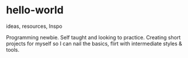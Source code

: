 # hello-world
ideas, resources, Inspo

Programming newbie.  Self taught and looking to practice.  Creating short projects for myself so I can nail the basics, flirt with intermediate styles & tools.

